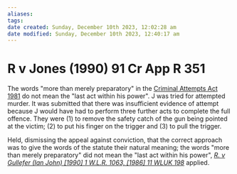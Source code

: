 ```yaml
---
aliases: 
tags: 
date created: Sunday, December 10th 2023, 12:02:28 am
date modified: Sunday, December 10th 2023, 12:40:17 am
---
```


# R v Jones (1990) 91 Cr App R 351

The words "more than merely preparatory" in the [Criminal Attempts Act 1981](https://uk.westlaw.com/Document/I602CADA0E42311DAA7CF8F68F6EE57AB/View/FullText.html?originationContext=document&transitionType=DocumentItem&ppcid=7d8628e0d107404bbb63bed677634a07&contextData=(sc.Default)) do not mean the "last act within his power". J was tried for attempted murder. It was submitted that there was insufficient evidence of attempt because J would have had to perform three further acts to complete the full offence. They were (1) to remove the safety catch of the gun being pointed at the victim; (2) to put his finger on the trigger and (3) to pull the trigger.

Held, dismissing the appeal against conviction, that the correct approach was to give the words of the statute their natural meaning; the words "more than merely preparatory" did not mean the "last act within his power", _[R. v Gullefer (Ian John) [1990] 1 W.L.R. 1063, [1986] 11 WLUK 198](https://uk.westlaw.com/Document/I48299380E42811DA8FC2A0F0355337E9/View/FullText.html?originationContext=document&transitionType=DocumentItem&ppcid=7d8628e0d107404bbb63bed677634a07&contextData=(sc.Default))_ applied.

